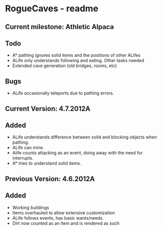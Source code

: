 RogueCaves - readme
===================

Current milestone: Athletic Alpaca
----------------------------------
Todo
----
* A* pathing ignores solid items and the positions of other ALifes
* ALife only understands following and eating. Other tasks needed
* Extended cave generation (old bridges, rooms, etc)

Bugs
----
* ALife occasionally teleports due to pathing errors.

Current Version: 4.7.2012A
--------------------------
Added
-----
* ALife understands difference between solid and blocking objects when pathing.
* ALife can mine.
* Alife counts attacking as an event, doing away with the need for interrupts.
* A* tries to understand solid items.

Previous Version: 4.6.2012A
---------------------------
Added
-----
* Working buildings
* Items overhauled to allow extensive customization
* ALife follows events, has basic wants/needs.
* Dirt now counted as an item and is rendered as such

